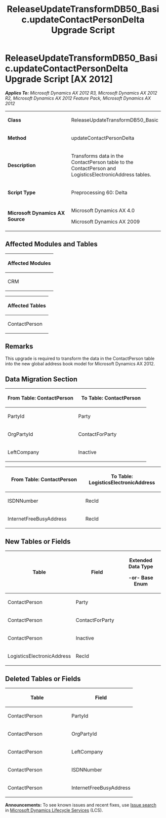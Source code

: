 ﻿---
title: ReleaseUpdateTransformDB50_Basic.updateContactPersonDelta Upgrade Script
TOCTitle: ReleaseUpdateTransformDB50_Basic.updateContactPersonDelta Upgrade Script
ms:assetid: 3c1735a2-3856-6d5d-5a02-2a6de6e059d4
ms:mtpsurl: https://msdn.microsoft.com/en-us/library/JJ685298(v=AX.60)
ms:contentKeyID: 49707759
ms.date: 05/18/2015
mtps_version: v=AX.60
---

# ReleaseUpdateTransformDB50\_Basic.updateContactPersonDelta Upgrade Script [AX 2012]


_**Applies To:** Microsoft Dynamics AX 2012 R3, Microsoft Dynamics AX 2012 R2, Microsoft Dynamics AX 2012 Feature Pack, Microsoft Dynamics AX 2012_

<table>
<colgroup>
<col style="width: 50%" />
<col style="width: 50%" />
</colgroup>
<tbody>
<tr class="odd">
<td><p><strong>Class</strong></p></td>
<td><p>ReleaseUpdateTransformDB50_Basic</p></td>
</tr>
<tr class="even">
<td><p><strong>Method</strong></p></td>
<td><p>updateContactPersonDelta</p></td>
</tr>
<tr class="odd">
<td><p><strong>Description</strong></p></td>
<td><p>Transforms data in the ContactPerson table to the ContactPerson and LogisticsElectronicAddress tables.</p></td>
</tr>
<tr class="even">
<td><p><strong>Script Type</strong></p></td>
<td><p>Preprocessing 60: Delta</p></td>
</tr>
<tr class="odd">
<td><p><strong>Microsoft Dynamics AX Source</strong></p></td>
<td><p>Microsoft Dynamics AX 4.0</p>
<p>Microsoft Dynamics AX 2009</p></td>
</tr>
</tbody>
</table>


## Affected Modules and Tables

<table>
<colgroup>
<col style="width: 100%" />
</colgroup>
<thead>
<tr class="header">
<th><p>Affected Modules</p></th>
</tr>
</thead>
<tbody>
<tr class="odd">
<td><p>CRM</p></td>
</tr>
</tbody>
</table>


<table>
<colgroup>
<col style="width: 100%" />
</colgroup>
<thead>
<tr class="header">
<th><p>Affected Tables</p></th>
</tr>
</thead>
<tbody>
<tr class="odd">
<td><p>ContactPerson</p></td>
</tr>
</tbody>
</table>


## Remarks

This upgrade is required to transform the data in the ContactPerson table into the new global address book model for Microsoft Dynamics AX 2012.

## Data Migration Section

<table>
<colgroup>
<col style="width: 50%" />
<col style="width: 50%" />
</colgroup>
<thead>
<tr class="header">
<th><p>From Table: ContactPerson</p></th>
<th><p>To Table: ContactPerson</p></th>
</tr>
</thead>
<tbody>
<tr class="odd">
<td><p>PartyId</p></td>
<td><p>Party</p></td>
</tr>
<tr class="even">
<td><p>OrgPartyId</p></td>
<td><p>ContactForParty</p></td>
</tr>
<tr class="odd">
<td><p>LeftCompany</p></td>
<td><p>Inactive</p></td>
</tr>
</tbody>
</table>


<table>
<colgroup>
<col style="width: 50%" />
<col style="width: 50%" />
</colgroup>
<thead>
<tr class="header">
<th><p>From Table: ContactPerson</p></th>
<th><p>To Table: LogisticsElectronicAddress</p></th>
</tr>
</thead>
<tbody>
<tr class="odd">
<td><p>ISDNNumber</p></td>
<td><p>RecId</p></td>
</tr>
<tr class="even">
<td><p>InternetFreeBusyAddress</p></td>
<td><p>RecId</p></td>
</tr>
</tbody>
</table>


## New Tables or Fields

<table>
<colgroup>
<col style="width: 33%" />
<col style="width: 33%" />
<col style="width: 33%" />
</colgroup>
<thead>
<tr class="header">
<th><p>Table</p></th>
<th><p>Field</p></th>
<th><p>Extended Data Type</p>
<p>-or- Base Enum</p></th>
</tr>
</thead>
<tbody>
<tr class="odd">
<td><p>ContactPerson</p></td>
<td><p>Party</p></td>
<td><p></p></td>
</tr>
<tr class="even">
<td><p>ContactPerson</p></td>
<td><p>ContactForParty</p></td>
<td><p></p></td>
</tr>
<tr class="odd">
<td><p>ContactPerson</p></td>
<td><p>Inactive</p></td>
<td><p></p></td>
</tr>
<tr class="even">
<td><p>LogisticsElectronicAddress</p></td>
<td><p>RecId</p></td>
<td><p></p></td>
</tr>
</tbody>
</table>


## Deleted Tables or Fields

<table>
<colgroup>
<col style="width: 50%" />
<col style="width: 50%" />
</colgroup>
<thead>
<tr class="header">
<th><p>Table</p></th>
<th><p>Field</p></th>
</tr>
</thead>
<tbody>
<tr class="odd">
<td><p>ContactPerson</p></td>
<td><p>PartyId</p></td>
</tr>
<tr class="even">
<td><p>ContactPerson</p></td>
<td><p>OrgPartyId</p></td>
</tr>
<tr class="odd">
<td><p>ContactPerson</p></td>
<td><p>LeftCompany</p></td>
</tr>
<tr class="even">
<td><p>ContactPerson</p></td>
<td><p>ISDNNumber</p></td>
</tr>
<tr class="odd">
<td><p>ContactPerson</p></td>
<td><p>InternetFreeBusyAddress</p></td>
</tr>
</tbody>
</table>

  
**Announcements:** To see known issues and recent fixes, use [Issue search](http://go.microsoft.com/fwlink/?linkid=389258) in [Microsoft Dynamics Lifecycle Services](http://go.microsoft.com/fwlink/?linkid=306505) (LCS).

